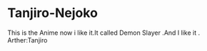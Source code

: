 # Tanjiro-Nejoko
This is the Anime now i like it.It called Demon Slayer .And I like it .
<br>
Arther:Tanjiro
